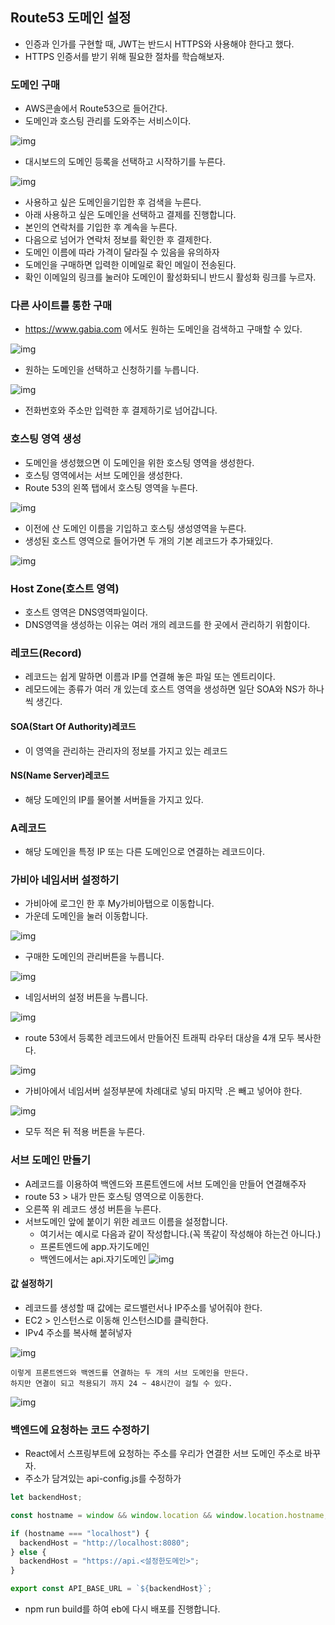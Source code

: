 ## Route53 도메인 설정
- 인증과 인가를 구현할 때, JWT는 반드시 HTTPS와 사용해야 한다고 했다.
- HTTPS 인증서를 받기 위해 필요한 절차를 학습해보자.

### 도메인 구매
- AWS콘솔에서 Route53으로 들어간다.
- 도메인과 호스팅 관리를 도와주는 서비스이다.

![img](img/route53.png)

- 대시보드의 도메인 등록을 선택하고 시작하기를 누른다.

![img](img/도메인구매.png)

- 사용하고 싶은 도메인을기입한 후 검색을 누른다.
- 아래 사용하고 싶은 도메인을 선택하고 결제를 진행합니다.
- 본인의 연락처를 기입한 후 계속을 누른다.
- 다음으로 넘어가 연락처 정보를 확인한 후 결제한다.
- 도메인 이름에 따라 가격이 달라질 수 있음을 유의하자
- 도메인을 구매하면 입력한 이메일로 확인 메일이 전송된다.
- 확인 이메일의 링크를 눌러야 도메인이 활성화되니 반드시 활성화 링크를 누르자.

### 다른 사이트를 통한 구매
- https://www.gabia.com 에서도 원하는 도메인을 검색하고 구매할 수 있다.

![img](img/가비아.png)

- 원하는 도메인을 선택하고 신청하기를 누릅니다.

![img](img/도메인선택.png)

- 전화번호와 주소만 입력한 후 결제하기로 넘어갑니다.


### 호스팅 영역 생성
- 도메인을 생성했으면 이 도메인을 위한 호스팅 영역을 생성한다.
- 호스팅 영역에서는 서브 도메인을 생성한다.
- Route 53의 왼쪽 탭에서 호스팅 영역을 누른다.

![img](img/호스팅영역생성.png)

- 이전에 산 도메인 이름을 기입하고 호스팅 생성영역을 누른다.
- 생성된 호스트 영역으로 들어가면 두 개의 기본 레코드가 추가돼있다.

![img](img/기본레코드.png)


### Host Zone(호스트 영역)
- 호스트 영역은 DNS영역파일이다.
- DNS영역을 생성하는 이유는 여러 개의 레코드를 한 곳에서 관리하기 위함이다.

### 레코드(Record)
- 레코드는 쉽게 말하면 이름과 IP를 연결해 놓은 파일 또는 엔트리이다.
- 레모드에는 종류가 여러 개 있는데 호스트 영역을 생성하면 일단 SOA와 NS가 하나씩 생긴다.
#### SOA(Start Of Authority)레코드
- 이 영역을 관리하는 관리자의 정보를 가지고 있는 레코드

#### NS(Name Server)레코드
- 해당 도메인의 IP를 물어볼 서버들을 가지고 있다.

### A레코드
- 해당 도메인을 특정 IP 또는 다른 도메인으로 연결하는 레코드이다.

### 가비아 네임서버 설정하기
- 가비아에 로그인 한 후 My가비아탭으로 이동합니다.
- 가운데 도메인을 눌러 이동합니다.

![img](img/도메인관리.png)

- 구매한 도메인의 관리버튼을 누릅니다.

![img](img/관리설정.png)

- 네임서버의 설정 버튼을 누릅니다.

![img](img/네임서버설정.png)

- route 53에서 등록한 레코드에서 만들어진 트래픽 라우터 대상을 4개 모두 복사한다.

![img](img/라우팅대상.png)

- 가비아에서 네임서버 설정부분에 차례대로 넣되 마지막 .은 빼고 넣어야 한다.

![img](img/가비아네임설정.png)

- 모두 적은 뒤 적용 버튼을 누른다.

### 서브 도메인 만들기
- A레코드를 이용하여 백엔드와 프론트엔드에 서브 도메인을 만들어 연결해주자
- route 53 > 내가 만든 호스팅 영역으로 이동한다.
- 오른쪽 위 레코드 생성 버튼을 누른다.
- 서브도메인 앞에 붙이기 위한 레코드 이름을 설정합니다.
    - 여기서는 예시로 다음과 같이 작성합니다.(꼭 똑같이 작성해야 하는건 아니다.)
    - 프론트엔드에 app.자기도메인
    - 백엔드에서는 api.자기도메인
![img](img/레코드생성.png)

#### 값 설정하기
- 레코드를 생성할 때 값에는 로드밸런서나 IP주소를 넣어줘야 한다.
- EC2 > 인스턴스로 이동해 인스턴스ID를 클릭한다.
- IPv4 주소를 복사해 붙혀넣자

![img](img/ec2퍼블릭ip.png)

```
이렇게 프론트엔드와 백엔드를 연결하는 두 개의 서브 도메인을 만든다.
하지만 연결이 되고 적용되기 까지 24 ~ 48시간이 걸릴 수 있다.
```

![img](img/서브도메인생성.png)

### 백엔드에 요청하는 코드 수정하기
- React에서 스프링부트에 요청하는 주소를 우리가 연결한 서브 도메인 주소로 바꾸자.
- 주소가 담겨있는 api-config.js를 수정하가
```js
let backendHost;

const hostname = window && window.location && window.location.hostname;

if (hostname === "localhost") {
  backendHost = "http://localhost:8080";
} else {
  backendHost = "https://api.<설정한도메인>";
}

export const API_BASE_URL = `${backendHost}`; 
```
- npm run build를 하여 eb에 다시 배포를 진행합니다.








